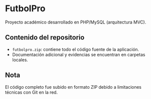 # FutbolPro

Proyecto académico desarrollado en PHP/MySQL (arquitectura MVC).

## Contenido del repositorio
- `futbolpro.zip`: contiene todo el código fuente de la aplicación.
- Documentación adicional y evidencias se encuentran en carpetas locales.

## Nota
El código completo fue subido en formato ZIP debido a limitaciones técnicas con Git en la red.
